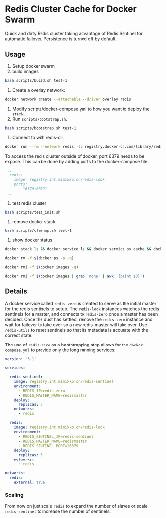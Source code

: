 # Redis Cluster Cache for Docker Swarm

Quick and dirty Redis cluster taking advantage of Redis Sentinel for automatic failover. Persistence is turned off by default.

## Usage

1. Setup docker swarm
1. build images
```bash
bash scripts/build.sh test-1
```
1. Create a overlay network:
```bash
docker network create --attachable --driver overlay redis
```
1. Modify scripts/docker-compose.yml to how you want to deploy the stack.
1. Run `scripts/bootstrap.sh`.
```bash
bash scripts/bootstrap.sh test-1
```
1. Connect to with redis-cli
```bash
docker run --rm --network redis -ti registry.docker-cn.com/library/redis:4.0.9-alpine redis-cli -h redis
```
To access the redis cluster outside of docker, port 6379 needs to be expose. This can be done by adding ports to the docker-compose file:
```yaml
...
  redis:
    image: registry.int.mimikko.cn/redis-look
    ports:
      - "6379:6379"
...
```
1. test redis cluster
```bash
bash scripts/test_init.sh
```
1. remove docker stack
```bash
bash scripts/cleanup.sh test-1
```
1. show docker status
```bash
docker stack ls && docker service ls && docker service ps cache && docker ps -a

docker rm -f $(docker ps -a -q)

docker rmi -f $(docker images -q)

docker rmi -f $(docker images | grep 'none' | awk '{print $3}')
```
## Details

A docker service called `redis-zero` is created to serve as the initial master for the redis sentinels to setup. The `redis-look` instances watches the redis sentinels for a master, and connects to `redis-zero` once a master has been decided. Once the dust has settled, remove the `redis-zero` instance and wait for failover to take over so a new redis-master will take over. Use `redis-utils` to reset sentinels so that its metadata is accurate with the correct state.

The use of `redis-zero` as a bootstrapping step allows for the `docker-compose.yml` to provide only the long running services:

```yaml
version: '3.1'

services:

  redis-sentinel:
    image: registry.int.mimikko.cn/redis-sentinel
    environment:
      - REDIS_IP=redis-zero
      - REDIS_MASTER_NAME=redismaster
    deploy:
      replicas: 3
    networks:
      - redis

  redis:
    image: registry.int.mimikko.cn/redis-look
    environment:
      - REDIS_SENTINEL_IP=redis-sentinel
      - REDIS_MASTER_NAME=redismaster
      - REDIS_SENTINEL_PORT=26379
    deploy:
      replicas: 3
    networks:
      - redis

networks:
  redis:
    external: true

```

### Scaling

From now on just scale `redis` to expand the number of slaves or scale `redis-sentinel` to increase the number of sentinels.
